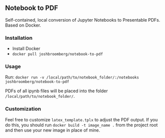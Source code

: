 ## Notebook to PDF

Self-contained, local conversion of Jupyter Notebooks to Presentable PDFs. Based on Docker.

### Installation

- Install Docker
- `docker pull joshbroomberg/notebook-to-pdf`

### Usage

Run: `docker run -v /local/path/to/notebook_folder/:/notebooks joshbroomberg/notebook-to-pdf`

PDFs of all ipynb files will be placed into the folder `/local/path/to/notebook_folder/`.

### Customization

Feel free to customize `latex_template.tplx` to adjust the PDF output. If you do this, you should run `docker build -t image_name .` from the project root and then use your new image in place of mine.
